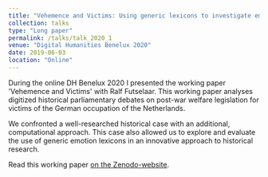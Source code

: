 ```yaml
---
title: "Vehemence and Victims: Using generic lexicons to investigate emotions in historical Dutch parliamentary debates on war victim legislation (1945-1990)"
collection: talks
type: "Long paper"
permalink: /talks/talk_2020_1
venue: "Digital Humanities Benelux 2020"
date: 2019-06-03
location: "Online"
---
```

During the online DH Benelux 2020 I presented the working paper 'Vehemence and Victims' with Ralf Futselaar. 
This working paper analyses digitized historical parliamentary debates on post-war welfare legislation for victims of the German 
occupation of the Netherlands.

We confronted a well-researched historical case with an additional, computational approach. This case also allowed
us to explore and evaluate the use of generic emotion lexicons in an innovative approach to historical research.

Read this working paper <a href="https://zenodo.org/record/3873186" target="blank">on the Zenodo-website</a>.
